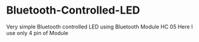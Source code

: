 # Bluetooth-Controlled-LED
Very simple Bluetooth controlled LED using Bluetooth Module HC 05
Here I use only 4 pin of Module


